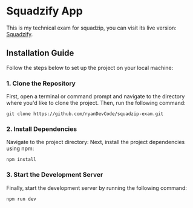 # Squadzify App

This is my technical exam for squadzip, you can visit its live version: [Squadzify](https://squadzify.netlify.app).

## Installation Guide

Follow the steps below to set up the project on your local machine:

### 1. Clone the Repository

First, open a terminal or command prompt and navigate to the directory where you'd like to clone the project. Then, run the following command:
```
git clone https://github.com/ryanDevCode/squadzip-exam.git
```
### 2. Install Dependencies
Navigate to the project directory:
Next, install the project dependencies using npm:
```
npm install
```
### 3. Start the Development Server
Finally, start the development server by running the following command:
```
npm run dev
```
